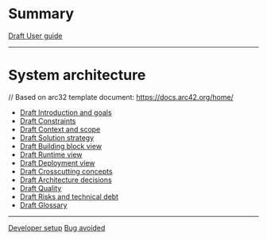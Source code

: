 # Summary

[Draft User guide]()

---

# System architecture
// Based on arc32 template document: https://docs.arc42.org/home/
- [Draft Introduction and goals](./architecture/1_introduction_and_goals.md)
- [Draft Constraints](./architecture/2_constraints.md)
- [Draft Context and scope]()
- [Draft Solution strategy]()
- [Draft Building block view]()
- [Draft Runtime view]()
- [Draft Deployment view]()
- [Draft Crosscutting concepts]()
- [Draft Architecture decisions](./architecture/9_architecture_decisions.md)
- [Draft Quality]()
- [Draft Risks and technical debt]()
- [Draft Glossary](./architecture/12_glossary.md)

---

[Developer setup](./developer_setup.md)
[Bug avoided](./bug_avoided.md)